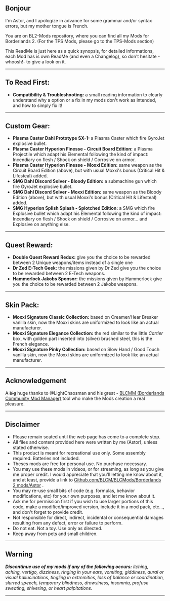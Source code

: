 ## Bonjour

I'm Astor, and I apologize in advance for some grammar and/or syntax errors, but my mother tongue is French.

You are on BL2-Mods repository, where you can find all my Mods for Borderlands 2. (For the TPS Mods, please go to the TPS-Mods section) 

This ReadMe is just here as a quick synopsis, for detailed informations, each Mod has is own ReadMe (and even a Changelog), so don't hesitate -whoosh!- to give a look on it.

* * * * *

## To Read First: 

- **Compatibility & Troubleshooting:** a small reading information to clearly understand why a option or a fix in my mods don't work as intended, and how to simply fix it!

* * * * *
 
## Custom Gear: 
- **Plasma Caster Dahl Prototype SX-1:** a Plasma Caster which fire GyroJet explosive bullet.
- **Plasma Caster Hyperion Finesse - Circuit Board Edition:** a Plasma Projectile which adapt his Elemental following the kind of impact: Incendiary on flesh / Shock on shield / Corrosive on armor.
- **Plasma Caster Hyperion Finesse - Moxxi Edition:** same weapon as the Circuit Board Edition (above), but with usual Moxxi's bonus (Critical Hit & Lifesteal) added.
- **SMG Dahl Discord Solver - Bloody Edition:** a submachine gun which fire GyroJet explosive bullet.
- **SMG Dahl Discord Solver - Moxxi Edition:** same weapon as the Bloody Edition (above), but with usual Moxxi's bonus (Critical Hit & Lifesteal) added.
- **SMG Hyperion Splish Splash - Splotched Edition:** a SMG which fire Explosive bullet which adapt his Elemental following the kind of impact: Incendiary on flesh / Shock on shield / Corrosive on armor... and Explosive on anything else.

* * * * *
 
## Quest Reward: 
- **Double Quest Reward Redux:** give you the choice to be rewarded between 2 Unique weapons/items instead of a single one
- **Dr Zed E-Tech Geek:** the missions given by Dr Zed give you the choice to be rewarded between 2 E-Tech weapons.
- **Hammerlock Jakobs Sponsor:** the missions given by Hammerlock give you the choice to be rewarded between 2 Jakobs weapons.

* * * * *

## Skin Pack: 
- **Moxxi Signature Classic Collection:** based on Creamer/Hear Breaker vanilla skin, now the Moxxi skins are uniformized to look like an actual manufacturer.
- **Moxxi Signature Elegance Collection:** the red similar to the little _Cartier_ box, with golden part inserted into (silver) brushed steel, this is the French elegance. 
- **Moxxi Signature Pinky Collection:** based on Slow Hand / Good Touch vanilla skin, now the Moxxi skins are uniformized to look like an actual manufacturer.

* * * * *

## Acknowledgement

A ~~big~~ huge thanks to @LightChaosman and his great - [BLCMM (Borderlands Community Mod Manager)](https://github.com/BLCM/BLCMods/wiki/Borderlands-Community-Mod-Manager) tool who make the Mods creation a real pleasure. 

* * * * *

## Disclaimer

- Please remain seated until the web page has come to a complete stop. 
- All files and content provided here were written by me (Astor), unless stated otherwise.
- This product is meant for recreational use only. Some assembly required. Batteries not included.
- Theses mods are free for personal use. No purchase necessary.
- You may use these mods in videos, or for streaming, as long as you give me proper credit. I would appreciate that you'll letting me know about it, and at least, provide a link to [Github.com/BLCM/BLCMods/Borderlands 2 mods/Astor](https://github.com/BLCM/BLCMods/tree/master/Borderlands%202%20mods/Astor) .
- You may re-use small bits of code (e.g. formulas, behavior modifications, etc) for your own purposes, and let me know about it. 
- Ask me for permission first if you wish to use larger portions of this code, make a modified/improved version, include it in a mod pack, etc..., and don't forget to provide credit.
- Not responsible for direct, indirect, incidental or consequential damages resulting from any defect, error or failure to perform.
- Do not eat. Not a toy. Use only as directed.
- Keep away from pets and small children.

* * * * *
 
## Warning 
 
_**Discontinue use of my mods if any of the following occurs:** itching, aching, vertigo, dizziness, ringing in your ears, vomiting, giddiness, aural or visual hallucinations, tingling in extremities, loss of balance or coordination, slurred speech, temporary blindness, drowsiness, insomnia, profuse sweating, shivering, or heart palpitations._

* * * * *
